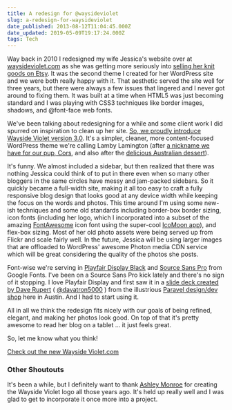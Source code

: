 ```yaml
---
title: A redesign for @waysideviolet
slug: a-redesign-for-waysideviolet
date_published: 2013-08-12T11:04:45.000Z
date_updated: 2019-05-09T19:17:24.000Z
tags: Tech
---
```


Way back in 2010 I redesigned my wife Jessica's website over at [waysideviolet.com](http://waysideviolet.com) as she was getting more seriously into [selling her knit goods on Etsy](http://www.etsy.com/shop/waysideviolet). It was the second theme I created for her WordPress site and we were both really happy with it. That aesthetic served the site well for three years, but there were always a few issues that lingered and I never got around to fixing them. It was built at a time when HTML5 was just becoming standard and I was playing with CSS3 techniques like border images, shadows, and @font-face web fonts.

We've been talking about redesigning for a while and some client work I did spurred on inspiration to clean up her site. [So, we proudly introduce Wayside Violet version 3.0](http://waysideviolet.com). It's a simpler, cleaner, more content-focused WordPress theme we're calling Lamby Lamington (after [a nickname we have for our pup, Cors](http://www.flickr.com/photos/wayside_violet/9256281085/), and also after the [delicious Australian dessert](http://en.wikipedia.org/wiki/Lamington)).

It's funny. We almost included a sidebar, but then realized that there was nothing Jessica could think of to put in there even when so many other bloggers in the same circles have messy and jam-packed sidebars. So it quickly became a full-width site, making it all too easy to craft a fully responsive blog design that looks good at any device width while keeping the focus on the words and photos. This time around I'm using some new-ish techniques and some old standards including border-box border sizing, icon fonts (including her logo, which I incorporated into a subset of the amazing [FontAwesome](http://fortawesome.github.io/Font-Awesome) icon font using the super-cool [IcoMoon app](http://icomoon.io)), and flex-box sizing. Most of her old photo assets were being served up from Flickr and scale fairly well. In the future, Jessica will be using larger images that are offloaded to WordPress' awesome Photon media CDN service which will be great considering the quality of the photos she posts.

Font-wise we're serving in [Playfair Display Black](http://www.google.com/fonts/specimen/Playfair+Display) and [Source Sans Pro](http://www.google.com/fonts/specimen/Source+Sans+Pro) from Google Fonts. I've been on a Source Sans Pro kick lately and there's no sign of it stopping. I love Playfair Display and first saw it in a [slide deck created by Dave Rupert](http://speakerdeck.com/davatron5000/mo-pixels-mo-problems) ( [@davatron5000](http://twitter.com/davatron5000) ) from the illustrious [Paravel design/dev shop](http://paravelinc.com) here in Austin. And I had to start using it.

All in all we think the redesign fits nicely with our goals of being refined, elegant, and making her photos look good. On top of that it's pretty awesome to read her blog on a tablet ... it just feels great.

So, let me know what you think!

[Check out the new Wayside Violet.com](http://waysideviolet.com)

### Other Shoutouts

It's been a while, but I definitely want to thank [Ashley Monroe](http://twitter.com/itsamonroe) for creating the Wayside Violet logo all those years ago. It's held up really well and I was glad to get to incorporate it once more into a project.
